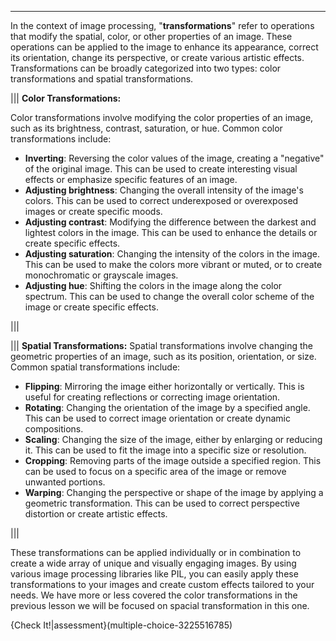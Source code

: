 -----
In the context of image processing, "**transformations**" refer to operations that modify the spatial, color, or other properties of an image. These operations can be applied to the image to enhance its appearance, correct its orientation, change its perspective, or create various artistic effects. Transformations can be broadly categorized into two types: color transformations and  spatial transformations.

|||
**Color Transformations:**

Color transformations involve modifying the color properties of an image, such as its brightness, contrast, saturation, or hue. Common color transformations include:

- **Inverting**: Reversing the color values of the image, creating a "negative" of the original image. This can be used to create interesting visual effects or emphasize specific features of an image.
- **Adjusting brightness**: Changing the overall intensity of the image's colors. This can be used to correct underexposed or overexposed images or create specific moods.
- **Adjusting contrast**: Modifying the difference between the darkest and lightest colors in the image. This can be used to enhance the details or create specific effects.
- **Adjusting saturation**: Changing the intensity of the colors in the image. This can be used to make the colors more vibrant or muted, or to create monochromatic or grayscale images.
- **Adjusting hue**: Shifting the colors in the image along the color spectrum. This can be used to change the overall color scheme of the image or create specific effects.

|||

|||
**Spatial Transformations:**
Spatial transformations involve changing the geometric properties of an image, such as its position, orientation, or size. Common spatial transformations include:
- **Flipping**: Mirroring the image either horizontally or vertically. This is useful for creating reflections or correcting image orientation.
- **Rotating**: Changing the orientation of the image by a specified angle. This can be used to correct image orientation or create dynamic compositions.
- **Scaling**: Changing the size of the image, either by enlarging or reducing it. This can be used to fit the image into a specific size or resolution.
- **Cropping**: Removing parts of the image outside a specified region. This can be used to focus on a specific area of the image or remove unwanted portions.
- **Warping**: Changing the perspective or shape of the image by applying a geometric transformation. This can be used to correct perspective distortion or create artistic effects.

|||

These transformations can be applied individually or in combination to create a wide array of unique and visually engaging images. By using various image processing libraries like PIL, you can easily apply these transformations to your images and create custom effects tailored to your needs.
We have more or less covered the color transformations in the previous lesson we will be focused on spacial transformation in this one.


{Check It!|assessment}(multiple-choice-3225516785)
